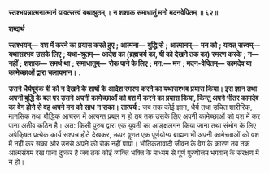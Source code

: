 **स्तश्भयन्नात्मनात्मानं यावत्सत्त्वं यथाश्रुतम् ।** **न शशाक समाधातुं मनो मदनवेपितम् ॥ ६२॥** 

**शब्दार्थ** 

**स्तश्भयन्—** **वश में करने का प्रयास करते हुए** **; आत्मना—** **बुद्धि से** **; आत्मानम्—** **मन को** **; यावत् सत्त्वम्—** **यथासश्भव** **उसके लिए** **; यथा-श्रुतम्—** **आदेश का (ब्रह्मचर्य का, षी को देखने तक का) स्मरण करके** **; न—** **नहीं** **; शशाक—** **समर्थ** **था** **; समाधातुम्—** **रोक पाने के लिए** **; मन:—** **मन** **; मदन-वेपितम्—** **कामदेव या कामेच्छाओं द्वारा चलायमान।** **.** 

**उसने धैर्यपूर्वक षी को न देखने के शाषों के आदेश स्मरण करने का यथासश्भव** **प्रयास किया। इस ज्ञान तथा अपनी बुद्धि के बल पर उसने अपनी कामेच्छाओं को वश में** **करने का प्रयास किया, किन्तु अपने भीतर कामदेव का वेग होने से वह अपने मन को साध** **न सका।** **तात्पर्य :** जब तक कोई ज्ञान, धैर्य तथा उचित शारीरिक, मानसिक तथा बौद्धिक आचरण में अत्यन्त प्रबल न हो तब तक उसके लिए अपनी कामेच्छाओं को वश में कर पाना अतीव कठिन है। अत: किसी पुरुष द्वारा एक युवती का आङ्क्षलगन किया जाना तथा संभोग के लिए अपेकि्षत प्रत्येक कार्य सश्पन्न होते देखकर, ऊपर वॢणत एक पूर्णयोग्य ब्राह्मण भी अपनी कामेच्छाओं को वश में नहीं कर सका और उनसे अपने को रोक नहीं पाया। भौतिकतावादी जीवन के वेग के कारण तब तक आत्मसंयम रख पाना दुष्कर है जब तक कोई व्यक्ति भक्ति के माध्यम से पूर्ण पुरुषोत्तम भगवान् के संरक्षण में न हो।  